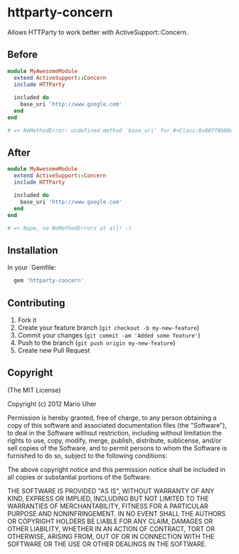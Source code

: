 # httparty-concern

Allows HTTParty to work better with ActiveSupport::Concern.

## Before

```ruby
module MyAwesomeModule
  extend ActiveSupport::Concern
  include HTTParty
  
  included do
    base_uri 'http://www.google.com'
  end
end

# => NoMethodError: undefined method `base_uri' for #<Class:0x007f8b86d823b8>
```

## After

```ruby
module MyAwesomeModule
  extend ActiveSupport::Concern
  include HTTParty

  included do
    base_uri 'http://www.google.com'
  end
end

# => Nope, no NoMethodErrors at all! :)
```

## Installation

In your `Gemfile:

```ruby
  gem 'httparty-concern'
```

## Contributing

1. Fork it
2. Create your feature branch (`git checkout -b my-new-feature`)
3. Commit your changes (`git commit -am 'Added some feature'`)
4. Push to the branch (`git push origin my-new-feature`)
5. Create new Pull Request

## Copyright

(The MIT License)

Copyright (c) 2012 Mario Uher

Permission is hereby granted, free of charge, to any person obtaining
a copy of this software and associated documentation files (the
"Software"), to deal in the Software without restriction, including
without limitation the rights to use, copy, modify, merge, publish,
distribute, sublicense, and/or sell copies of the Software, and to
permit persons to whom the Software is furnished to do so, subject to
the following conditions:

The above copyright notice and this permission notice shall be
included in all copies or substantial portions of the Software.

THE SOFTWARE IS PROVIDED "AS IS", WITHOUT WARRANTY OF ANY KIND,
EXPRESS OR IMPLIED, INCLUDING BUT NOT LIMITED TO THE WARRANTIES OF
MERCHANTABILITY, FITNESS FOR A PARTICULAR PURPOSE AND
NONINFRINGEMENT. IN NO EVENT SHALL THE AUTHORS OR COPYRIGHT HOLDERS BE
LIABLE FOR ANY CLAIM, DAMAGES OR OTHER LIABILITY, WHETHER IN AN ACTION
OF CONTRACT, TORT OR OTHERWISE, ARISING FROM, OUT OF OR IN CONNECTION
WITH THE SOFTWARE OR THE USE OR OTHER DEALINGS IN THE SOFTWARE.
